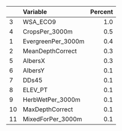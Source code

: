 |   |Variable           | Percent|
|:--|:------------------|-------:|
|3  |WSA_ECO9           |     1.0|
|4  |CropsPer_3000m     |     0.5|
|1  |EvergreenPer_3000m |     0.4|
|2  |MeanDepthCorrect   |     0.3|
|5  |AlbersX            |     0.3|
|6  |AlbersY            |     0.1|
|7  |DDs45              |     0.1|
|8  |ELEV_PT            |     0.1|
|9  |HerbWetPer_3000m   |     0.1|
|10 |MaxDepthCorrect    |     0.1|
|11 |MixedForPer_3000m  |     0.1|
